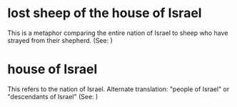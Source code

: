 
# lost sheep of the house of Israel
This is a metaphor comparing the entire nation of Israel to sheep who have strayed from their shepherd. (See: )

# house of Israel
This refers to the nation of Israel. Alternate translation: "people of Israel" or "descendants of Israel" (See: )